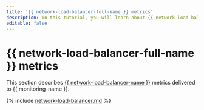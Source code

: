 ```yaml
---
title: '{{ network-load-balancer-full-name }} metrics'
description: In this tutorial, you will learn about {{ network-load-balancer-name }} metrics.
editable: false
---
```


# {{ network-load-balancer-full-name }} metrics

This section describes [{{ network-load-balancer-name }}](../../network-load-balancer/) metrics delivered to {{ monitoring-name }}.

{% include [network-load-balancer.md](../../_includes/monitoring/metrics-ref/network-load-balancer.md) %}